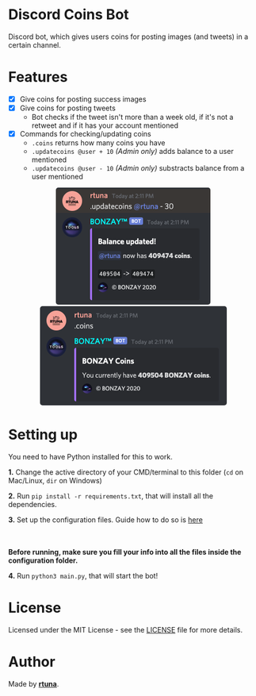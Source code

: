 # Discord Coins Bot

Discord bot, which gives users coins for posting images (and tweets) in a certain channel.

# Features
- [x] Give coins for posting success images
- [x] Give coins for posting tweets
    - Bot checks if the tweet isn't more than a week old, if it's not a retweet and if it has your account mentioned
- [x] Commands for checking/updating coins
    - `.coins` returns how many coins you have
    - `.updatecoins @user + 10` *(Admin only)* adds balance to a user mentioned
    - `.updatecoins @user - 10` *(Admin only)* substracts balance from a user mentioned

<div align="center">
<img src="./cdn/updatecoins.png" style="border-radius: 5px;">
<img src="./cdn/coins.png" style="border-radius: 5px">
</div>

# Setting up
You need to have Python installed for this to work.

**1.**
Change the active directory of your CMD/terminal to this folder (`cd` on Mac/Linux, `dir` on Windows)

**2.**
Run `pip install -r requirements.txt`, that will install all the dependencies.

**3.**
Set up the configuration files. Guide how to do so is [here](https://github.com/bonzayio/discord-coins/tree/master/configuration#table-of-contents)

<br></br>
**Before running, make sure you fill your info into all the files inside the configuration folder.**

**4.**
Run `python3 main.py`, that will start the bot!

# License
Licensed under the MIT License - see the [LICENSE](https://github.com/bonzayio/discord-coins/blob/master/LICENSE) file for more details.

# Author

Made by **[rtuna](https://twitter.com/rtunazzz)**.
